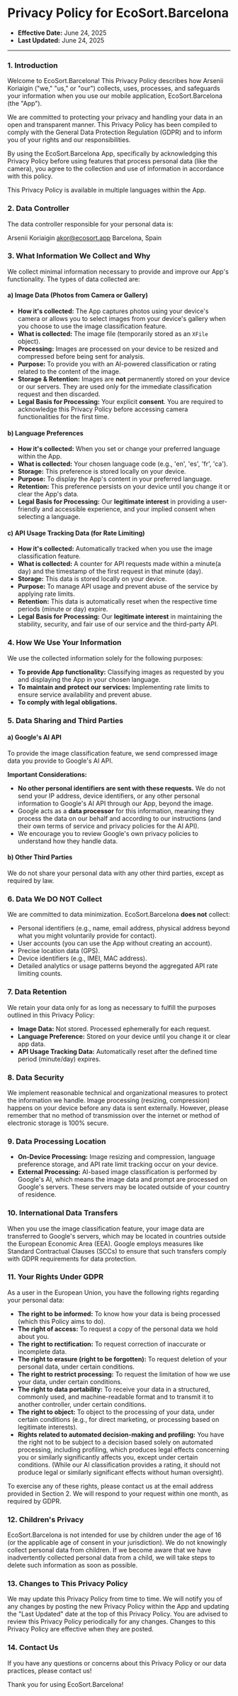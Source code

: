 # Privacy Policy for EcoSort.Barcelona

* **Effective Date:** June 24, 2025
* **Last Updated:** June 24, 2025

---

### 1. Introduction

Welcome to EcoSort.Barcelona! This Privacy Policy describes how Arsenii Koriaigin ("we," "us," or "our") collects, uses, processes, and safeguards your information when you use our mobile application, EcoSort.Barcelona (the "App").

We are committed to protecting your privacy and handling your data in an open and transparent manner. This Privacy Policy has been compiled to comply with the General Data Protection Regulation (GDPR) and to inform you of your rights and our responsibilities.

By using the EcoSort.Barcelona App, specifically by acknowledging this Privacy Policy before using features that process personal data (like the camera), you agree to the collection and use of information in accordance with this policy.

This Privacy Policy is available in multiple languages within the App.

### 2. Data Controller

The data controller responsible for your personal data is:

Arsenii Koriaigin
akor@ecosort.app
Barcelona, Spain

### 3. What Information We Collect and Why

We collect minimal information necessary to provide and improve our App's functionality. The types of data collected are:

#### a) Image Data (Photos from Camera or Gallery)

* **How it's collected:** The App captures photos using your device's camera or allows you to select images from your device's gallery when you choose to use the image classification feature.
* **What is collected:** The image file (temporarily stored as an `XFile` object).
* **Processing:** Images are processed on your device to be resized and compressed before being sent for analysis.
* **Purpose:** To provide you with an AI-powered classification or rating related to the content of the image.
* **Storage & Retention:** Images are **not** permanently stored on your device or our servers. They are used only for the immediate classification request and then discarded.
* **Legal Basis for Processing:** Your explicit **consent**. You are required to acknowledge this Privacy Policy before accessing camera functionalities for the first time.

#### b) Language Preferences

* **How it's collected:** When you set or change your preferred language within the App.
* **What is collected:** Your chosen language code (e.g., 'en', 'es', 'fr', 'ca').
* **Storage:** This preference is stored locally on your device.
* **Purpose:** To display the App's content in your preferred language.
* **Retention:** This preference persists on your device until you change it or clear the App's data.
* **Legal Basis for Processing:** Our **legitimate interest** in providing a user-friendly and accessible experience, and your implied consent when selecting a language.

#### c) API Usage Tracking Data (for Rate Limiting)

* **How it's collected:** Automatically tracked when you use the image classification feature.
* **What is collected:** A counter for API requests made within a minute(a day) and the timestamp of the first request in that minute (day).
* **Storage:** This data is stored locally on your device.
* **Purpose:** To manage API usage and prevent abuse of the service by applying rate limits.
* **Retention:** This data is automatically reset when the respective time periods (minute or day) expire.
* **Legal Basis for Processing:** Our **legitimate interest** in maintaining the stability, security, and fair use of our service and the third-party API.

### 4. How We Use Your Information

We use the collected information solely for the following purposes:

* **To provide App functionality:** Classifying images as requested by you and displaying the App in your chosen language.
* **To maintain and protect our services:** Implementing rate limits to ensure service availability and prevent abuse.
* **To comply with legal obligations.**

### 5. Data Sharing and Third Parties

#### a) Google's AI API

To provide the image classification feature, we send compressed image data you provide to Google's AI API.

**Important Considerations:**

* **No other personal identifiers are sent with these requests.** We do not send your IP address, device identifiers, or any other personal information to Google's AI API through our App, beyond the image.
* Google acts as a **data processor** for this information, meaning they process the data on our behalf and according to our instructions (and their own terms of service and privacy policies for the AI API).
* We encourage you to review Google's own privacy policies to understand how they handle data.

#### b) Other Third Parties

We do not share your personal data with any other third parties, except as required by law.

### 6. Data We DO NOT Collect

We are committed to data minimization. EcoSort.Barcelona **does not** collect:

* Personal identifiers (e.g., name, email address, physical address beyond what you might voluntarily provide for contact).
* User accounts (you can use the App without creating an account).
* Precise location data (GPS).
* Device identifiers (e.g., IMEI, MAC address).
* Detailed analytics or usage patterns beyond the aggregated API rate limiting counts.

### 7. Data Retention

We retain your data only for as long as necessary to fulfill the purposes outlined in this Privacy Policy:

* **Image Data:** Not stored. Processed ephemerally for each request.
* **Language Preference:** Stored on your device until you change it or clear app data.
* **API Usage Tracking Data:** Automatically reset after the defined time period (minute/day) expires.

### 8. Data Security

We implement reasonable technical and organizational measures to protect the information we handle. Image processing (resizing, compression) happens on your device before any data is sent externally. However, please remember that no method of transmission over the internet or method of electronic storage is 100% secure.

### 9. Data Processing Location

* **On-Device Processing:** Image resizing and compression, language preference storage, and API rate limit tracking occur on your device.
* **External Processing:** AI-based image classification is performed by Google's AI, which means the image data and prompt are processed on Google's servers. These servers may be located outside of your country of residence.

### 10. International Data Transfers

When you use the image classification feature, your image data are transferred to Google's servers, which may be located in countries outside the European Economic Area (EEA). Google employs measures like Standard Contractual Clauses (SCCs) to ensure that such transfers comply with GDPR requirements for data protection.

### 11. Your Rights Under GDPR

As a user in the European Union, you have the following rights regarding your personal data:

* **The right to be informed:** To know how your data is being processed (which this Policy aims to do).
* **The right of access:** To request a copy of the personal data we hold about you.
* **The right to rectification:** To request correction of inaccurate or incomplete data.
* **The right to erasure (right to be forgotten):** To request deletion of your personal data, under certain conditions.
* **The right to restrict processing:** To request the limitation of how we use your data, under certain conditions.
* **The right to data portability:** To receive your data in a structured, commonly used, and machine-readable format and to transmit it to another controller, under certain conditions.
* **The right to object:** To object to the processing of your data, under certain conditions (e.g., for direct marketing, or processing based on legitimate interests).
* **Rights related to automated decision-making and profiling:** You have the right not to be subject to a decision based solely on automated processing, including profiling, which produces legal effects concerning you or similarly significantly affects you, except under certain conditions. (While our AI classification provides a rating, it should not produce legal or similarly significant effects without human oversight).

To exercise any of these rights, please contact us at the email address provided in Section 2. We will respond to your request within one month, as required by GDPR.

### 12. Children's Privacy

EcoSort.Barcelona is not intended for use by children under the age of 16 (or the applicable age of consent in your jurisdiction). We do not knowingly collect personal data from children. If we become aware that we have inadvertently collected personal data from a child, we will take steps to delete such information as soon as possible.

### 13. Changes to This Privacy Policy

We may update this Privacy Policy from time to time. We will notify you of any changes by posting the new Privacy Policy within the App and updating the "Last Updated" date at the top of this Privacy Policy. You are advised to review this Privacy Policy periodically for any changes. Changes to this Privacy Policy are effective when they are posted.

### 14. Contact Us

If you have any questions or concerns about this Privacy Policy or our data practices, please contact us!

Thank you for using EcoSort.Barcelona!